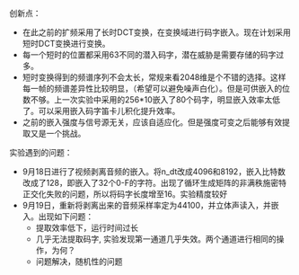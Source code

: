 创新点：
* 在此之前的扩频采用了长时DCT变换，在变换域进行码字嵌入。现在计划采用短时DCT变换进行变换。
* 每一个短时的位置都采用63不同的潜入码字，潜在威胁是需要存储的码字过多。
* 短时变换得到的频谱序列不会太长，常规来看2048维是个不错的选择。这样每一帧的频谱差异性比较明显，（希望可以避免噪声白化）。但是可供嵌入的位数不够。上一次实验中采用的256*10嵌入了80个码字，明显嵌入效率太低了。可以采用嵌入码字笛卡儿积化提升效率。
* 之前的嵌入强度与信号源无关，应该自适应化。但是强度可变之后能够有效提取又是一个挑战。


实验遇到的问题：
* 9月18日进行了视频剥离音频的嵌入。将n_dt改成4096和8192，嵌入比特数改成了128，即嵌入了32个0-F的字符。出现了循环生成矩阵的非满秩施密特正交化失败的问题，所以将码字长度增至16。实验精度较好
* 9月19日，重新将剥离出来的音频采样率定为44100，并立体声读入，并嵌入。出现如下问题：
  + 提取效率低下，运行时间过长
  + 几乎无法提取码字, 实验发现第一通道几乎失效。两个通道进行相同的操作，为何？
  + 问题解决，随机性的问题